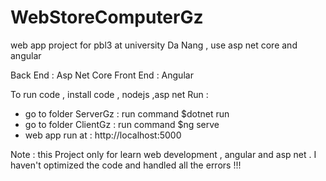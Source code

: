 # WebStoreComputerGz
web app project for pbl3 at university Da Nang , use asp net core and angular

Back End : Asp Net Core
Front End : Angular

To run code , install code , nodejs ,asp net
Run :
  + go to folder ServerGz : run command $dotnet run
  + go to folder ClientGz : run command $ng serve
  + web app run at : http://localhost:5000

Note : this Project only for learn web development , angular and asp net . I haven't optimized the code and handled all the errors !!!
